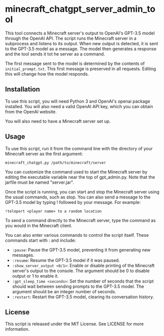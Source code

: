 # minecraft_chatgpt_server_admin_tool

This tool connects a Minecraft server's output to OpenAI's GPT-3.5 model through the OpenAI API. The script runs the Minecraft server in a subprocess and listens to its output. When new output is detected, it is sent to the GPT-3.5 model as a message. The model then generates a response and the tool sends it tot he server as a command.

The first message sent to the model is determined by the contents of `initial_prompt.txt`. This first message is preserved in all requests. Editing this will change how the model responds.

## Installation

To use this script, you will need Python 3 and OpenAI's openai package installed. You will also need a valid OpenAI API key, which you can obtain from the OpenAI website.

You will also need to have a Minecraft server set up. 

## Usage

To use this script, run it from the command line with the directory of your Minecraft server as the first argument:

```
minecraft_chatgpt.py /path/to/minecraft/server
```

You can customize the command used to start the Minecraft server by editing the executable variable near the top of gpt_admin.py. Note that the jarfile must be named "server.jar".

Once the script is running, you can start and stop the Minecraft server using the usual commands, such as stop. You can also send a message to the GPT-3.5 model by typing ! followed by your message. For example:

```
!teleport <player name> to a random location
```

To send a command directly to the Minecraft server, type the command as you would in the Minecraft client.

You can also enter various commands to control the script itself. These commands start with : and include:
* `:pause`: Pause the GPT-3.5 model, preventing it from generating new messages.
* `:resume`: Resume the GPT-3.5 model if it was paused.
* `:show_server_output <0/1>`: Enable or disable printing of the Minecraft server's output to the console. The argument should be 0 to disable output or 1 to enable it.
* `:gpt_sleep_time <seconds>`: Set the number of seconds that the script should wait between sending prompts to the GPT-3.5 model. The argument should be an integer number of seconds.
* `:restart`: Restart the GPT-3.5 model, clearing its conversation history.

## License

This script is released under the MIT License. See LICENSE for more information.
